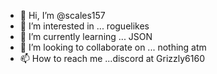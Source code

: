 - 👋 Hi, I’m @scales157
- 👀 I’m interested in ... roguelikes
- 🌱 I’m currently learning ... JSON 
- 💞️ I’m looking to collaborate on ... nothing atm
- 📫 How to reach me ...discord at Grizzly6160

<!---
scales157/scales157 is a ✨ special ✨ repository because its `README.md` (this file) appears on your GitHub profile.
You can click the Preview link to take a look at your changes.
--->
